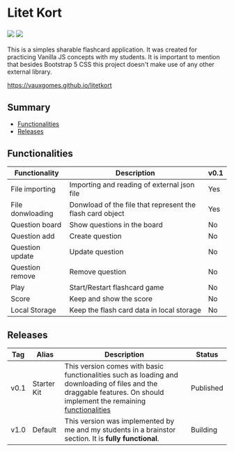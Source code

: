 # Litet Kort
### <img src="https://img.shields.io/badge/JavaScript-323330?style=for-the-badge&logo=javascript&logoColor=F7DF1E" /> <img src="https://img.shields.io/badge/Bootstrap-563D7C?style=for-the-badge&logo=bootstrap&logoColor=white" />

This is a simples sharable flashcard application. It was created for practicing Vanilla JS concepts with my students. It is important to mention that besides Bootstrap 5 CSS this project doesn't make use of any other external library.

https://vauxgomes.github.io/litetkort



## Summary
- [Functionalities](#functionalities)
- [Releases](#description)

## Functionalities
| Functionality | Description | v0.1 |
| -- | -- | -- |
| File importing | Importing and reading of external json file | Yes |
| File donwloading | Donwload of the file that represent the flash card object | Yes |
| Question board | Show questions in the board | No |
| Question add | Create question | No |
| Question update  | Update question | No |
| Question remove  | Remove question | No |
| Play | Start/Restart flashcard game | No |
| Score | Keep and show the score | No |
| Local Storage | Keep the flash card data in local storage | No |

## Releases
| Tag | Alias | Description | Status |
| -- | -- | -- | -- |
| v0.1 | Starter Kit | This version comes with basic functionalities such as loading and downloading of files and the draggable features. On should implement the remaining [functionalities](#functionalities) | Published |
| v1.0 | Default | This version was implemented by me and my students in a brainstor section. It is **fully functional**. | Building |